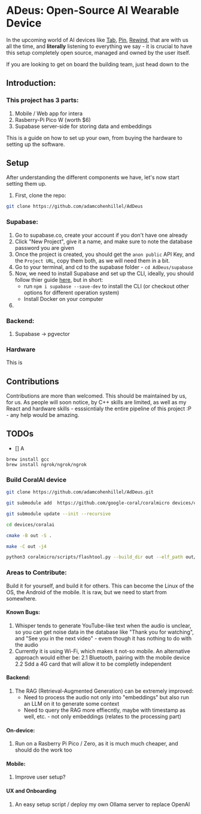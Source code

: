 # ADeus: Open-Source AI Wearable Device

In the upcoming world of AI devices like [Tab](https://mytab.ai/), [Pin](https://hu.ma.ne/aipin), [Rewind](https://www.rewind.ai/pendant), that are with us all the time, and **literally** listening to everything we say - it is crucial to have this setup completely open source, managed and owned by the user itself.

If you are looking to get on board the building team, just head down to the

## Introduction:

### This project has 3 parts:

1. Mobile / Web app for intera
2. Rasberry-Pi Pico W (worth $6)
3. Supabase server-side for storing data and embeddings

This is a guide on how to set up your own, from buying the hardware to setting up the software.

## Setup

After understanding the different components we have, let's now start setting them up.

1. First, clone the repo:

```bash
git clone https://github.com/adamcohenhillel/AdDeus
```

### Supabase:

1. Go to supabase.co, create your account if you don't have one already
2. Click "New Project", give it a name, and make sure to note the database password you are given
3. Once the project is created, you should get the `anon public` API Key, and the `Project URL`, copy them both, as we will need them in a bit.
4. Go to your terminal, and cd to the supabase folder - `cd AdDeus/supabase`
5. Now, we need to install Supabase and set up the CLI, ideally, you should follow thier guide [here](https://supabase.com/docs/guides/cli/getting-started?platform=macos#installing-the-supabase-cli), but in short:
   - run `npm i supabase --save-dev` to install the CLI (or checkout other options for different operation system)
   - Install Docker on your computer
6.

### Backend:

1. Supabase -> pgvector

### Hardware

This is

## Contributions

Contributions are more than welcomed. This should be maintained by us, for us.
As people will soon notice, by C++ skills are limited, as well as my React and hardware skills - esssicntialy the entire pipeline of this project :P - any help would be amazing.

## TODOs

- [] A

```
brew install gcc
brew install ngrok/ngrok/ngrok
```

### Build CoralAI device

```bash
git clone https://github.com/adamcohenhillel/AdDeus.git

```

```bash
git submodule add  https://github.com/google-coral/coralmicro devices/coralai/coralmicro
```

```bash
git submodule update --init --recursive
```

```bash
cd devices/coralai
```

```bash
cmake -B out -S .
```

```bash
make -C out -j4
```

```bash
python3 coralmicro/scripts/flashtool.py --build_dir out --elf_path out/coralmicro-app --wifi_ssid "<WIFI_NAME>" --wifi_psk "<WIFI_PASSWORD>"
```

### Areas to Contribute:

Build it for yourself, and build it for others. This can become the Linux of the OS, the Android of the mobile. It is raw, but we need to start from somewhere.

#### Known Bugs:

1. Whisper tends to generate YouTube-like text when the audio is unclear, so you can get noise data in the database like "Thank you for watching", and "See you in the next video" - evem though it has nothing to do with the audio
2. Currently it is using Wi-Fi, which makes it not-so mobile. An alternative approach would either be:
   2.1 Bluetooth, pairing with the mobile device
   2.2 Sdd a 4G card that will allow it to be completly independent

#### Backend:

1. The RAG (Retrieval-Augmented Generation) can be extremely improved:
   - Need to process the audio not only into "embeddings" but also run an LLM on it to generate some context
   - Need to query the RAG more effiecntly, maybe with timestamp as well, etc. - not only embeddings (relates to the processing part)

#### On-device:

1. Run on a Rasberry Pi Pico / Zero, as it is much much cheaper, and should do the work too

#### Mobile:

1. Improve user setup?

#### UX and Onboarding

1. An easy setup script / deploy my own Ollama server to replace OpenAI
